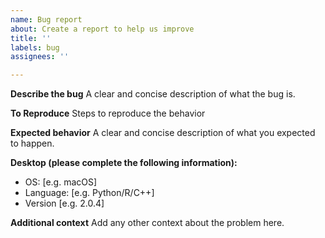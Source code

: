 ```yaml
---
name: Bug report
about: Create a report to help us improve
title: ''
labels: bug
assignees: ''

---
```


**Describe the bug**
A clear and concise description of what the bug is.

**To Reproduce**
Steps to reproduce the behavior

**Expected behavior**
A clear and concise description of what you expected to happen.

**Desktop (please complete the following information):**
 - OS: [e.g. macOS]
 - Language: [e.g. Python/R/C++]
 - Version [e.g. 2.0.4]

**Additional context**
Add any other context about the problem here.